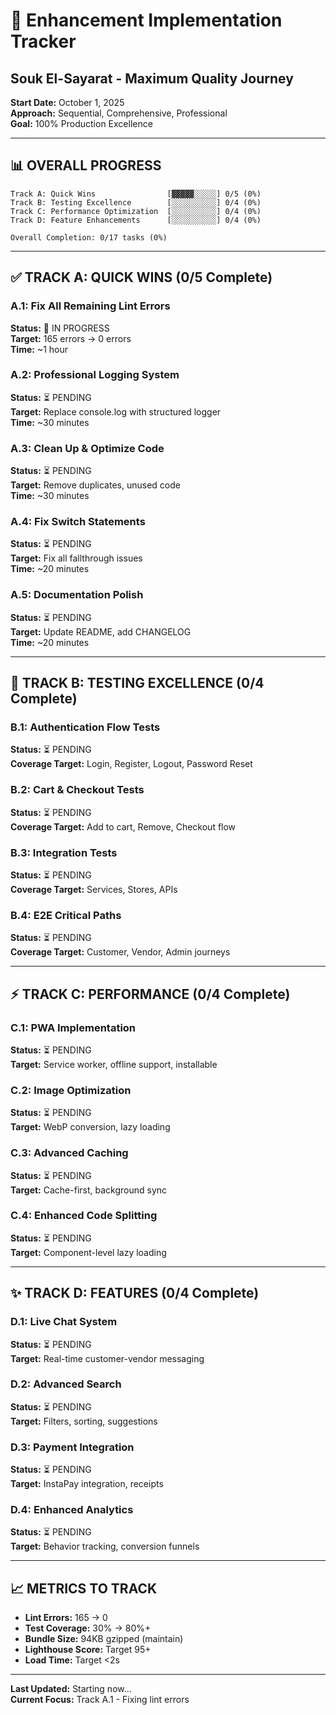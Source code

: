 # 🚀 Enhancement Implementation Tracker
## Souk El-Sayarat - Maximum Quality Journey

**Start Date:** October 1, 2025  
**Approach:** Sequential, Comprehensive, Professional  
**Goal:** 100% Production Excellence

---

## 📊 OVERALL PROGRESS

```
Track A: Quick Wins                [▓▓▓▓▓░░░░░] 0/5 (0%)
Track B: Testing Excellence        [░░░░░░░░░░] 0/4 (0%)
Track C: Performance Optimization  [░░░░░░░░░░] 0/4 (0%)
Track D: Feature Enhancements      [░░░░░░░░░░] 0/4 (0%)

Overall Completion: 0/17 tasks (0%)
```

---

## ✅ TRACK A: QUICK WINS (0/5 Complete)

### A.1: Fix All Remaining Lint Errors
**Status:** 🔄 IN PROGRESS  
**Target:** 165 errors → 0 errors  
**Time:** ~1 hour

### A.2: Professional Logging System
**Status:** ⏳ PENDING  
**Target:** Replace console.log with structured logger  
**Time:** ~30 minutes

### A.3: Clean Up & Optimize Code
**Status:** ⏳ PENDING  
**Target:** Remove duplicates, unused code  
**Time:** ~30 minutes

### A.4: Fix Switch Statements
**Status:** ⏳ PENDING  
**Target:** Fix all fallthrough issues  
**Time:** ~20 minutes

### A.5: Documentation Polish
**Status:** ⏳ PENDING  
**Target:** Update README, add CHANGELOG  
**Time:** ~20 minutes

---

## 🧪 TRACK B: TESTING EXCELLENCE (0/4 Complete)

### B.1: Authentication Flow Tests
**Status:** ⏳ PENDING  
**Coverage Target:** Login, Register, Logout, Password Reset

### B.2: Cart & Checkout Tests
**Status:** ⏳ PENDING  
**Coverage Target:** Add to cart, Remove, Checkout flow

### B.3: Integration Tests
**Status:** ⏳ PENDING  
**Coverage Target:** Services, Stores, APIs

### B.4: E2E Critical Paths
**Status:** ⏳ PENDING  
**Coverage Target:** Customer, Vendor, Admin journeys

---

## ⚡ TRACK C: PERFORMANCE (0/4 Complete)

### C.1: PWA Implementation
**Status:** ⏳ PENDING  
**Target:** Service worker, offline support, installable

### C.2: Image Optimization
**Status:** ⏳ PENDING  
**Target:** WebP conversion, lazy loading

### C.3: Advanced Caching
**Status:** ⏳ PENDING  
**Target:** Cache-first, background sync

### C.4: Enhanced Code Splitting
**Status:** ⏳ PENDING  
**Target:** Component-level lazy loading

---

## ✨ TRACK D: FEATURES (0/4 Complete)

### D.1: Live Chat System
**Status:** ⏳ PENDING  
**Target:** Real-time customer-vendor messaging

### D.2: Advanced Search
**Status:** ⏳ PENDING  
**Target:** Filters, sorting, suggestions

### D.3: Payment Integration
**Status:** ⏳ PENDING  
**Target:** InstaPay integration, receipts

### D.4: Enhanced Analytics
**Status:** ⏳ PENDING  
**Target:** Behavior tracking, conversion funnels

---

## 📈 METRICS TO TRACK

- **Lint Errors:** 165 → 0
- **Test Coverage:** 30% → 80%+
- **Bundle Size:** 94KB gzipped (maintain)
- **Lighthouse Score:** Target 95+
- **Load Time:** Target <2s

---

**Last Updated:** Starting now...  
**Current Focus:** Track A.1 - Fixing lint errors
